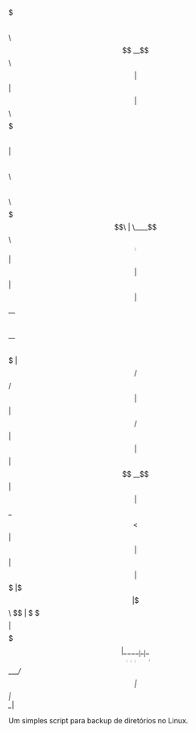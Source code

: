 


$$$$$$$\                      $$\                           
$$  __$$\                     $$ |                          
$$ |  $$ | $$$$$$\   $$$$$$$\ $$ |  $$\ $$\   $$\  $$$$$$\  
$$$$$$$\ | \____$$\ $$  _____|$$ | $$  |$$ |  $$ |$$  __$$\ 
$$  __$$\  $$$$$$$ |$$ /      $$$$$$  / $$ |  $$ |$$ /  $$ |
$$ |  $$ |$$  __$$ |$$ |      $$  _$$<  $$ |  $$ |$$ |  $$ |
$$$$$$$  |\$$$$$$$ |\$$$$$$$\ $$ | \$$\ \$$$$$$  |$$$$$$$  |
\_______/  \_______| \_______|\__|  \__| \______/ $$  ____/ 
                                                  $$ |      
                                                  $$ |      
                                                  \__|      

Um simples script para backup de diretórios no Linux.
